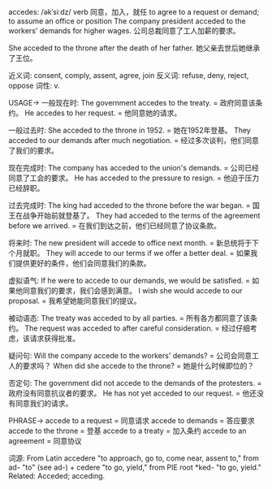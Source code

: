 accedes: /əkˈsiːdz/
verb
同意，加入，就任
to agree to a request or demand; to assume an office or position
The company president acceded to the workers' demands for higher wages. 公司总裁同意了工人加薪的要求。

She acceded to the throne after the death of her father. 她父亲去世后她继承了王位。

近义词: consent, comply, assent, agree, join
反义词: refuse, deny, reject, oppose
词性: v.

USAGE->
一般现在时:
The government accedes to the treaty. = 政府同意该条约。
He accedes to her request. = 他同意她的请求。

一般过去时:
She acceded to the throne in 1952. = 她在1952年登基。
They acceded to our demands after much negotiation. = 经过多次谈判，他们同意了我们的要求。

现在完成时:
The company has acceded to the union's demands. = 公司已经同意了工会的要求。
He has acceded to the pressure to resign. = 他迫于压力已经辞职。

过去完成时:
The king had acceded to the throne before the war began. = 国王在战争开始前就登基了。
They had acceded to the terms of the agreement before we arrived. = 在我们到达之前，他们已经同意了协议条款。


将来时:
The new president will accede to office next month. = 新总统将于下个月就职。
They will accede to our terms if we offer a better deal. = 如果我们提供更好的条件，他们会同意我们的条款。

虚拟语气:
If he were to accede to our demands, we would be satisfied. = 如果他同意我们的要求，我们会感到满意。
I wish she would accede to our proposal. = 我希望她能同意我们的提议。

被动语态:
The treaty was acceded to by all parties. = 所有各方都同意了该条约。
The request was acceded to after careful consideration. = 经过仔细考虑，该请求获得批准。


疑问句:
Will the company accede to the workers' demands? = 公司会同意工人的要求吗？
When did she accede to the throne? = 她是什么时候即位的？

否定句:
The government did not accede to the demands of the protesters. = 政府没有同意抗议者的要求。
He has not yet acceded to our request. = 他还没有同意我们的请求。



PHRASE->
accede to a request = 同意请求
accede to demands = 答应要求
accede to the throne = 登基
accede to a treaty = 加入条约
accede to an agreement =  同意协议


词源:
From Latin accedere "to approach, go to, come near, assent to," from ad- "to" (see ad-) + cedere "to go, yield," from PIE root *ked- "to go, yield." Related: Acceded; acceding.
